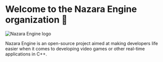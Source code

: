# Welcome to the Nazara Engine organization 👋

![Nazara Engine logo](https://nazara.digitalpulsesoftware.net/images/Logo.png)

Nazara Engine is an open-source project aimed at making developers life easier when it comes to developing video games or other real-time applications in C++.
